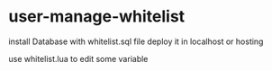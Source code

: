 # user-manage-whitelist

install Database with whitelist.sql file 
deploy it in localhost or hosting 

use whitelist.lua to edit some variable
